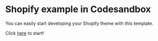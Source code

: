 # Shopify example in Codesandbox

You can easily start developing your Shopify theme with this template.

Click [here](https://githubbox.com/ThomasT404/codesandbox-shopify) to start!
